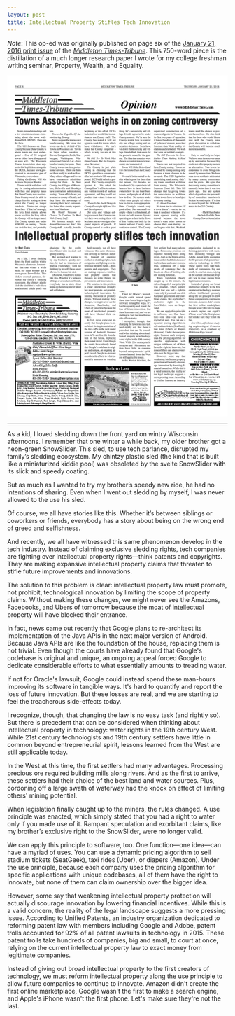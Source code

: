 ```yaml
---
layout: post
title: Intellectual Property Stifles Tech Innovation
---
```


*Note*: This op-ed was originally published on page six of the [January 21, 2016 print issue][issue] of the [*Middleton Times-Tribune*][mtt]. This 750-word piece is the distillation of a much longer research paper I wrote for my college freshman writing seminar, Property, Wealth, and Equality.

![op-ed.png](/assets/2016/07/op-ed.png)

<hr>

As a kid, I loved sledding down the front yard on wintry Wisconsin afternoons. I remember that one winter a while back, my older brother got a neon-green SnowSlider. This sled, to use tech parlance, disrupted my family’s sledding ecosystem. My chintzy plastic sled (the kind that is built like a miniaturized kiddie pool) was obsoleted by the svelte SnowSlider with its slick and speedy coating.

But as much as I wanted to try my brother’s speedy new ride, he had no intentions of sharing. Even when I went out sledding by myself, I was never allowed to the use his sled.

Of course, we all have stories like this. Whether it’s between siblings or coworkers or friends, everybody has a story about being on the wrong end of greed and selfishness.

And recently, we all have witnessed this same phenomenon develop in the tech industry. Instead of claiming exclusive sledding rights, tech companies are fighting over intellectual property rights—think patents and copyrights. They are making expansive intellectual property claims that threaten to stifle future improvements and innovations.

The solution to this problem is clear: intellectual property law must promote, not prohibit, technological innovation by limiting the scope of property claims. Without making these changes, we might never see the Amazons, Facebooks, and Ubers of tomorrow because the moat of intellectual property will have blocked their entrance.

In fact, news came out recently that Google plans to re-architect its implementation of the Java APIs in the next major version of Android. Because Java APIs are like the foundation of the house, replacing them is not trivial. Even though the courts have already found that Google's codebase is original and unique, an ongoing appeal forced Google to dedicate considerable efforts to what essentially amounts to treading water.

If not for Oracle's lawsuit, Google could instead spend these man-hours improving its software in tangible ways. It's hard to quantify and report the loss of future innovation. But these losses are real, and we are starting to feel the treacherous side-effects today.

I recognize, though, that changing the law is no easy task (and rightly so). But there is precedent that can be considered when thinking about intellectual property in technology: water rights in the 19th century West. While 21st century technologists and 19th century settlers have little in common beyond entrepreneurial spirit, lessons learned from the West are still applicable today.

In the West at this time, the first settlers had many advantages. Processing precious ore required building mills along rivers. And as the first to arrive, these settlers had their choice of the best land and water sources. Plus, cordoning off a large swath of waterway had the knock on effect of limiting others' mining potential.

When legislation finally caught up to the miners, the rules changed. A use principle was enacted, which simply stated that you had a right to water only if you made use of it. Rampant speculation and exorbitant claims, like my brother’s exclusive right to the SnowSlider, were no longer valid.

We can apply this principle to software, too. One function—one idea—can have a myriad of uses. You can use a dynamic pricing algorithm to sell stadium tickets (SeatGeek), taxi rides (Uber), or diapers (Amazon). Under the use principle, because each company uses the pricing algorithm for specific applications with unique codebases, all of them have the right to innovate, but none of them can claim ownership over the bigger idea.

However, some say that weakening intellectual property protection will actually discourage innovation by lowering financial incentives. While this is a valid concern, the reality of the legal landscape suggests a more pressing issue. According to Unified Patents, an industry organization dedicated to reforming patent law with members including Google and Adobe, patent trolls accounted for 92% of all patent lawsuits in technology in 2015. These patent trolls take hundreds of companies, big and small, to court at once, relying on the current intellectual property law to exact money from legitimate companies.

Instead of giving out broad intellectual property to the first creators of technology, we must reform intellectual property along the use principle to allow future companies to continue to innovate. Amazon didn't create the first online marketplace, Google wasn't the first to make a search engine, and Apple's iPhone wasn't the first phone. Let's make sure they're not the last.

[issue]: https://www.scribd.com/doc/296478773/MTT03dummy-MG
[mtt]: http://www.middletontimes.com/
